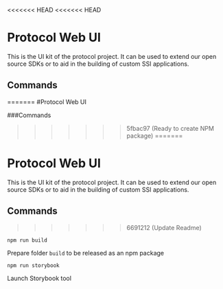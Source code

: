 <<<<<<< HEAD
<<<<<<< HEAD
# Protocol Web UI

This is the UI kit of the protocol project. It can be used to extend our open source SDKs or to aid in the building of custom SSI applications.

## Commands
=======
#Protocol Web UI

###Commands
>>>>>>> 5fbac97 (Ready to create NPM package)
=======
# Protocol Web UI

This is the UI kit of the protocol project. It can be used to extend our open source SDKs or to aid in the building of custom SSI applications.

## Commands
>>>>>>> 6691212 (Update Readme)


`npm run build`

Prepare folder `build` to be released as an npm package

`npm run storybook`  

Launch Storybook tool
